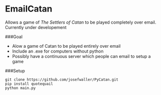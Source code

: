 EmailCatan
==========

Allows a game of *The Settlers of Catan* to be played completely over email.
Currently under developement

###Goal
- Alow a game of Catan to be played entirely over email
- Include an .exe for computers without python
- Possibly have a continuous server which people can email to setup a game

###Setup
```
git clone https://github.com/josefwaller/PyCatan.git
pip install quotequail
python main.py
```